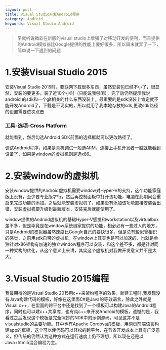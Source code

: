 ```yaml
---
layout: post
title: Visual Studio开发Android程序
category: Android
keywords: Visual Studio,Android
---
```



>早就听说微软在新版的visual studio上增强了对移动开发的便利，而且提供的Android模拟器比Google提供的性能上要好很多，所以周末就弄了一下，简单说一下遇到的问题

# 1.安装Visual Studio 2015

安装Visual Studio 2015时，要联网下载很多东西，虽然安装包已经不小了，很显然，安装的要更多。装了近10个小时（只能说我够闲），完了后仍然提示我说android 的sdk和一个git相关的什么东西没装上，最重要的是sdk没装上肯定就不能开发Android了，下载是不现实的，所以就用了我本地存放的sdk,更改sdk路径的设置需要依次点击

### 工具-选项-Cross Platform

就能看到，然后勾选Android SDK前面的选择框就可以更改路径了。

调试Android程序，如果是真机调试一般选ARM，连接上手机开发者一般就能看到设备了，如果是window的虚拟机则是选x86。

# 2.安装window的虚拟机

安装window提供的Android虚拟机需要window对Hyper-V的支持，这个功能家庭版上没有，至少要专业版才行，然后再控制面板中打开该功能，电脑在此期间会重启来完成功能的添加。之后就能安装虚拟机了，如果没有添加该功能直接安装会出错，安装虚拟机要升级到最新版本，安装完后就能使用了。

window提供的Android虚拟机的基础Hyper-V感觉和workstation以及virtualbox差不多，但是毕竟是在window系统自家提供的功能，相必必有一些过人的地方，只是Android的模拟器虽然速度比Google自己的要快很多，但是总有些似曾相识的感觉，之前用sdk自带的虚拟机，在window上其实也是可以加速的，也就是单独针对x86架构有加速的独立window程序可以安装，和这个差不多，都是针对同一种架构的优化，从这个意义上来讲，其实这个虚拟机对我做开发意义并不是太大。

# 3.Visual Studio 2015编程

我最期待的是Visual Studio 2015用c++来架构程序的效果，新建工程时,我发现没有Java构建代码的模板，好像在这里面C#是Java的等效语言，除此之外就是Visual c++，在里面的跨平台中还是找到了一个模板可以构建Java的Android程序，同时也可以建c++共享库，也有纯c++来开发Android的模板，遗憾的是，我看过之后发现这个模板是完全照抄的NDK中的示例源码，可见这并不是visualstudio的主要功能。其中也有Apache Cordova的模板，用网页前端语言构建app的框架，这个可以使代码可以轻松的跨平台，在节省开发成本上具有广泛意义，但传统的仍然认为这种方式在运行速度上仍不理想，所以现在还是以Java+html5混合编程为主。